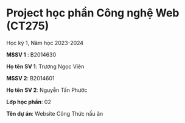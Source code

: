 # Project học phần Công nghệ Web (CT275)

Học kỳ 1, Năm học 2023-2024

**MSSV 1** : B2014630

**Họ tên SV 1**: Trương Ngọc Viên

**MSSV 2**: B2014601

**Họ tên SV 2**: Nguyễn Tấn Phước

**Lớp học phần**: 02

**Tên dự án**: Website Công Thức nấu ăn

